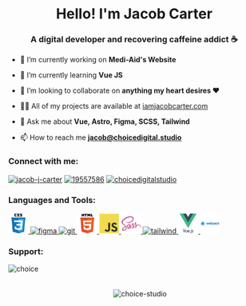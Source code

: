 <h1 align="center">Hello! I'm Jacob Carter</h1>
<h3 align="center">A digital developer and recovering caffeine addict ☕</h3>

- 🔭 I’m currently working on **Medi-Aid's Website**

- 🌱 I’m currently learning **Vue JS**

- 👯 I’m looking to collaborate on **anything my heart desires ❤️**

- 👨‍💻 All of my projects are available at [iamjacobcarter.com](https://iamjacobcarter.com)

- 💬 Ask me about **Vue, Astro, Figma, SCSS, Tailwind**

- 📫 How to reach me **jacob@choicedigital.studio**

<h3 align="left">Connect with me:</h3>
<p align="left">
<a href="https://linkedin.com/in/jacob-j-carter" target="blank"><img align="center" src="https://raw.githubusercontent.com/rahuldkjain/github-profile-readme-generator/master/src/images/icons/Social/linked-in-alt.svg" alt="jacob-j-carter" height="30" width="40" /></a>
<a href="https://stackoverflow.com/users/19557586" target="blank"><img align="center" src="https://raw.githubusercontent.com/rahuldkjain/github-profile-readme-generator/master/src/images/icons/Social/stack-overflow.svg" alt="19557586" height="30" width="40" /></a>
<a href="https://www.behance.net/choicedigitalstudio" target="blank"><img align="center" src="https://raw.githubusercontent.com/rahuldkjain/github-profile-readme-generator/master/src/images/icons/Social/behance.svg" alt="choicedigitalstudio" height="30" width="40" /></a>
</p>

<h3 align="left">Languages and Tools:</h3>
<p align="left"> <a href="https://www.w3schools.com/css/" target="_blank" rel="noreferrer"> <img src="https://raw.githubusercontent.com/devicons/devicon/master/icons/css3/css3-original-wordmark.svg" alt="css3" width="40" height="40"/> </a> <a href="https://www.figma.com/" target="_blank" rel="noreferrer"> <img src="https://www.vectorlogo.zone/logos/figma/figma-icon.svg" alt="figma" width="40" height="40"/> </a> <a href="https://git-scm.com/" target="_blank" rel="noreferrer"> <img src="https://www.vectorlogo.zone/logos/git-scm/git-scm-icon.svg" alt="git" width="40" height="40"/> </a> <a href="https://www.w3.org/html/" target="_blank" rel="noreferrer"> <img src="https://raw.githubusercontent.com/devicons/devicon/master/icons/html5/html5-original-wordmark.svg" alt="html5" width="40" height="40"/> </a> <a href="https://developer.mozilla.org/en-US/docs/Web/JavaScript" target="_blank" rel="noreferrer"> <img src="https://raw.githubusercontent.com/devicons/devicon/master/icons/javascript/javascript-original.svg" alt="javascript" width="40" height="40"/> </a> <a href="https://sass-lang.com" target="_blank" rel="noreferrer"> <img src="https://raw.githubusercontent.com/devicons/devicon/master/icons/sass/sass-original.svg" alt="sass" width="40" height="40"/> </a> <a href="https://tailwindcss.com/" target="_blank" rel="noreferrer"> <img src="https://www.vectorlogo.zone/logos/tailwindcss/tailwindcss-icon.svg" alt="tailwind" width="40" height="40"/> </a> <a href="https://vuejs.org/" target="_blank" rel="noreferrer"> <img src="https://raw.githubusercontent.com/devicons/devicon/master/icons/vuejs/vuejs-original-wordmark.svg" alt="vuejs" width="40" height="40"/> </a> <a href="https://webpack.js.org" target="_blank" rel="noreferrer"> <img src="https://raw.githubusercontent.com/devicons/devicon/d00d0969292a6569d45b06d3f350f463a0107b0d/icons/webpack/webpack-original-wordmark.svg" alt="webpack" width="40" height="40"/> </a> </p>

<h3 align="left">Support:</h3>
<p><a href="https://www.buymeacoffee.com/choice"> <img align="left" src="https://cdn.buymeacoffee.com/buttons/v2/default-yellow.png" height="50" width="210" alt="choice" /></a></p><br><br>

<p><img align="center" src="https://github-readme-streak-stats.herokuapp.com/?user=choice-studio&" alt="choice-studio" /></p>

